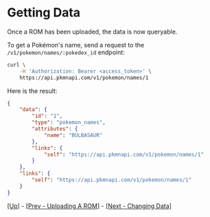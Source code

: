 # Getting Data

Once a ROM has been uploaded, the data is now queryable.

To get a Pokémon's name, send a request to the `/v1/pokemon/names/:pokedex_id` endpoint:

```bash
curl \
    -H 'Authorization: Bearer <access_token>' \
    https://api.pkmnapi.com/v1/pokemon/names/1
```

Here is the result:

```json
{
    "data": {
        "id": "1",
        "type": "pokemon_names",
        "attributes": {
            "name": "BULBASAUR"
        },
        "links": {
            "self": "https://api.pkmnapi.com/v1/pokemon/names/1"
        }
    },
    "links": {
        "self": "https://api.pkmnapi.com/v1/pokemon/names/1"
    }
}
```

[[Up]](../index.md) - [[Prev - Uploading A ROM]](../03-uploading-a-rom/index.md) - [[Next - Changing Data]](../05-changing-data/index.md)
